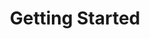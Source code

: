 ---
title: Getting Started
description: A guide to help you get started with Railroad IDE.
layout: home

hero:
 name: Getting Started
 text: Some resources to help you get started with Railroad IDE.

features:
  - title: Installation
    icon: 🛠️
    details: A guide on how to install Railroad IDE on your system.
    link: /tutorials/installation
    linkText: Read More
  - title: Plugin Documentation
    icon: 📖
    details: Documentation on how to create plugins for Railroad IDE using the Railroad Plugin API.
    link: /plugins/
    linkText: Documentation
  - title: Contributing
  - title: Support
  
---